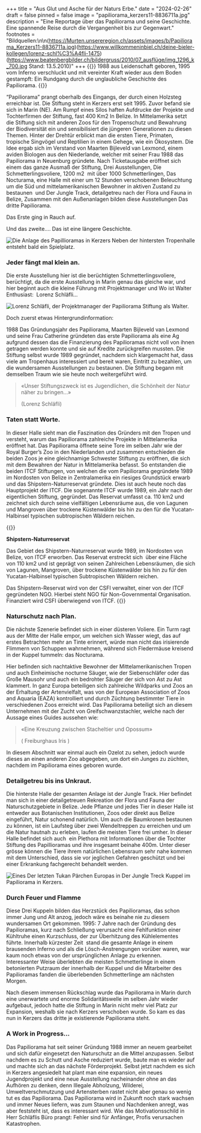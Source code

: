 +++
title = "Aus Glut und Asche für der Naturs Erbe."
date = "2024-02-26"
draft = false
pinned = false
image = "papiliorama_kerzers11-8836711a.jpg"
description = "Eine Reportage über das Papiliorama und seine Geschichte. Eine spannende Reise durch die Vergangenheit bis zur Gegenwart."
footnotes = "Bildquellen:\n\n(https://Murten.unsereregion.ch/assets/images/b/Papiliorama_Kerzers11-8836711a.jpg)(https://www.willkommeninbiel.ch/deine-bieler-kollegen/lorenz-schl%C3%A4fli-1475)(https://www.beatenbergbilder.ch/bildergruss/2010/07_ausflüge/img_1296_k_700.jpg Stand: 13.5.2010)"
+++
{{<lead>}}
1988 aus Leidenschaft geboren, 1995 vom Inferno verschluckt und mit vereinter Kraft wieder aus dem Boden gestampft: Ein Rundgang durch die unglaubliche Geschichte des Papiliorama.
{{</lead>}}

“Papiliorama” prangt oberhalb des Eingangs, der durch einen Holzsteg erreichbar ist. Die Stiftung steht in Kerzers erst seit 1995. Zuvor befand sie sich in Marin (NE). Am Rumpf eines Silos haften Aufdrucke der Projekte und Tochterfirmen der Stiftung, fast 400 Km2 In Belize. In Mittelamerika setzt die Stiftung sich mit anderen Zoos für den Tropenschutz und Bewahrung der Biodiversität ein und sensibilisiert die jüngeren Generationen zu diesen Themen. Hinter der Drehtür erblickt man die ersten Tiere, Primaten, tropische Singvögel und Reptilien in einem Gehege, wie ein Ökosystem. Die Idee ergab sich im Verstand von Maarten Bijleveld van Lexmond, einem aviden Biologen aus den Niederlande, welcher mit seiner Frau 1988 das Papiliorama in Neuenburg gründete. Nach Ticketausgabe eröffnet sich einem das ganze Ausmaß der Stiftung, Drei Ausstellungen, Die Schmetterlingsvoliere, 1200 m2  mit über 1000 Schmetterlingen, Das Nocturama, eine Halle mit einer um 12 Stunden verschobenen Beleuchtung um die Süd und mittelamerikanischen Bewohner in aktiven Zustand zu bestaunen  und Der Jungle Track, detailgetreu nach der Flora und Fauna in Belize, Zusammen mit den Außenanlagen bilden diese Ausstellungen Das dritte Papiliorama. 

Das Erste ging in Rauch auf.

Und das zweite…. Das ist eine längere Geschichte.

![Die Anlage des Papillioramas in Kerzers Neben der hintersten Tropenhalle entsteht bald ein Spielplatz.](papiliorama_kerzers11-8836711a.jpg)

### Jeder fängt mal klein an.

Die erste Ausstellung hier ist die berüchtigten Schmetterlingsvoliere, berüchtigt, da die erste Ausstellung in Marin genau das gleiche war, und hier beginnt auch die kleine Führung mit Projektmanager und Wo ist Walter Enthusiast:  Lorenz Schläfli...

![Lorenz Schläfli, der Projektmanager der Papiliorama Stiftung als Walter. ](lorenz-schlaefli.jpg)

Doch zuerst etwas Hintergrundinformation: 

1988 Das Gründungsjahr des Papiliorama, Maarten Bijleveld van Lexmond und seine Frau Catherine gründeten das erste Papiliorama als eine Ag aufgrund dessen das die Finanzierung des Papilioramas nicht voll von ihnen getragen werden konnte und sie auf Kredite zurückgreifen mussten. Die Stiftung selbst wurde 1989 gegründet, nachdem sich klargemacht hat, dass viele am Tropenhaus interessiert und bereit waren, Eintritt zu bezahlen, um die wundersamen Ausstellungen zu bestaunen. Die Stiftung begann mit demselben Traum wie sie heute noch weitergeführt wird.

> «Unser Stiftungszweck ist es Jugendlichen, die Schönheit der Natur näher zu bringen…»
>
> (Lorenz Schläfli)

### Taten statt Worte.

In dieser Halle sieht man die Faszination des Gründers mit den Tropen und versteht, warum das Papiliorama zahlreiche Projekte in Mittelamerika eröffnet hat. Das Papiliorama öffnete seine Tore im selben Jahr wie der Royal Burger’s Zoo in den Niederlanden und zusammen entschieden die beiden Zoos je eine gleichnamige Schwester Stiftung zu eröffnen, die sich mit dem Bewahren der Natur in Mittelamerika befasst. So entstanden die beiden ITCF Stiftungen, von welchen die vom Papiliorama gegründete 1989  im Nordosten von Belize in Zentralamerika ein riesiges Grundstück erwarb und das Shipstern-Naturreservat gründete. Dies ist auch heute noch das Hauptprojekt der ITCF. Die sogenannte ITCF wurde 1989, ein Jahr nach der eigentlichen Stiftung, gegründet. Das Reservat umfasst ca. 110 km2 und zeichnet sich durch seine vielfältigen Lebensräume aus, die von Lagunen und Mangroven über trockene Küstenwälder bis hin zu den für die Yucatan-Halbinsel typischen subtropischen Wäldern reichen. 

{{<box>}}

**Shipstern-Naturreservat**

Das Gebiet des Shipstern-Naturreservat wurde 1989, im Nordosten von Belize, von ITCF erworben. Das Reservat erstreckt sich  über eine Fläche von 110 km2 und ist geprägt von seinen Zahlreichen Lebensräumen, die sich von Lagunen, Mangroven, über trockene Küstenwälder bis hin zu für den Yucatan-Halbinsel typischen Subtropischen Wäldern reichen. 

Das Shipstern-Reservat wird von der CSFI verwaltet, einer von der ITCF gegründeten NGO. Hierbei steht NGO für Non-Governmental Organisation. Finanziert wird CSFI überwiegend von ITCF.
{{</box>}}

### Naturschutz nach Plan.

Die nächste Szenerie befindet sich in einer düsteren Voliere. Ein Turm ragt aus der Mitte der Halle empor, um welchen sich Wasser wiegt, das auf erstes Betrachten mehr an Tinte erinnert, würde man nicht das irisierende Flimmern von Schuppen wahrnehmen, während sich Fledermäuse kreisend in der Kuppel tummeln: das Nocturama. 

Hier befinden sich nachtaktive Bewohner der Mittelamerikanischen Tropen und auch Einheimische nocturne Säuger, wie der Siebenschläfer oder das Große Mausohr und auch ein bedrohter Säuger der sich von Ast zu Ast klammert. In ganz Europa beteiligen sich zahlreiche Wildparks und Zoos an der Erhaltung der Artenvielfalt, was von der European Association of Zoos and Aquaria (EAZA) kontrolliert und durch Züchtung bestimmter Tiere in verschiedenen Zoos erreicht wird. Das Papiliorama beteiligt sich an diesem Unternehmen mit der Zucht von Greifschwanzstachler, welche nach der Aussage eines Guides aussehen wie:

> «Eine Kreuzung zwischen Stacheltier und Opossum»
>
> ( Freiburghaus Iris )

In diesem Abschnitt war einmal auch ein Ozelot zu sehen, jedoch wurde dieses an einen anderen Zoo abgegeben, um dort ein Junges zu züchten, nachdem im Papiliorama eines geboren wurde. 

### Detailgetreu bis ins Unkraut.

Die hinterste Halle der gesamten Anlage ist der Jungle Track. Hier befindet man sich in einer detailgetreuen Rekreation der Flora und Fauna der Naturschutzgebiete in Belize. Jede Pflanze und jedes Tier in dieser Halle ist entweder aus Botanischen Institutionen, Zoos oder direkt aus Belize eingeführt, Natur schonend natürlich. Um auch die Baumkronen bestaunen zu können, ist ein Laufsteg über zwei Wendeltreppen zu erreichen und um die Natur hautnah zu erleben, laufen die meisten Tiere frei umher. In dieser Halle befindet sich auch  ein Plethora mit Informationen über die Tochter Stiftung des Papillioramas und ihre insgesamt beinahe 400m. Unter dieser grösse können die Tiere ihrem natürlichen Lebensraum sehr nahe kommen mit dem Unterschied, dass sie vor jeglichen Gefahren geschützt und bei einer Erkrankung fachgerecht behandelt werden.

![Eines Der letzten Tukan Pärchen Europas in Der Jungle Treck Kuppel im Papiliorama in Kerzers.](img_1296_k_700.jpg)

### Durch Feuer und Flamme 

Diese Drei Kuppeln bilden das Herzstück des Papilioramas, das schon immer Jung und Alt anzog, jedoch wäre es beinahe nie zu diesem wundersamen Ort gekommen. 1995: 7 Jahre nach der Gründung des Papilioramas, kurz nach Schließung verursacht eine Fehlfunktion einer Kühltruhe einen Kurzschluss, der zur Überhitzung des Kühlelementes führte. Innerhalb kürzester Zeit  stand die gesamte Anlage in einem brausenden Inferno und als die Lösch-Anstrengungen vorüber waren, war kaum noch etwas von der ursprünglichen Anlage zu erkennen. Interessanter Weise überlebten die meisten Schmetterlinge in einem betonierten Putzraum der innerhalb der Kuppel und die Mitarbeiter des Papilioramas fanden die überlebenden Schmetterlinge am nächsten Morgen. 

Nach diesem immensen Rückschlag wurde das Papiliorama in Marin durch eine unerwartete und enorme Solidaritätswelle im selben Jahr wieder aufgebaut, jedoch hatte die Stiftung in Marin nicht mehr viel Platz zur Expansion, weshalb sie nach Kerzers verschoben wurde. So kam es das nun in Kerzers das dritte je existierende Papiliorama steht.

### A Work in Progress...

Das Papiliorama hat seit seiner Gründung 1988 immer an neuem gearbeitet und sich dafür eingesetzt den Naturschutz an die Mittel anzupassen. Selbst nachdem es zu Schutt und Asche reduziert wurde, baute man es wieder auf und machte sich an das nächste Förderprojekt. Selbst jetzt nachdem es sich in Kerzers angesiedelt hat plant man eine expansion, ein neues Jugendprojekt und eine neue Ausstellung nacheinander ohne an das Aufhören zu denken, denn Illegale Abholzung, Wilderei, Umweltverschmutzung und Artensterben rastet nicht aber genau so wenig tut es das Papiliorama. Das Papiliorama wird in Zukunft noch stark wachsen und immer Neues liefern, was zum Staunen und Nachdenken anregt, was aber feststeht ist, dass es interessant wird. Wie das Motivationsschild in Herr Schläflis Büro prangt: Fehler sind für Anfänger, Profis verursachen Katastrophen.